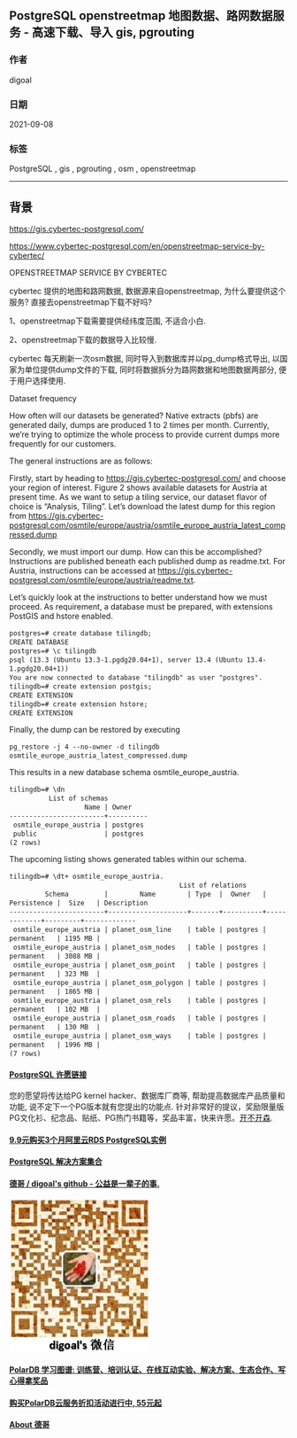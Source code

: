 ## PostgreSQL openstreetmap 地图数据、路网数据服务 - 高速下载、导入 gis, pgrouting   
  
### 作者  
digoal  
  
### 日期  
2021-09-08   
  
### 标签  
PostgreSQL , gis , pgrouting , osm , openstreetmap     
  
----  
  
## 背景  
  
https://gis.cybertec-postgresql.com/  
  
https://www.cybertec-postgresql.com/en/openstreetmap-service-by-cybertec/  
  
OPENSTREETMAP SERVICE BY CYBERTEC  
  
cybertec 提供的地图和路网数据, 数据源来自openstreetmap, 为什么要提供这个服务? 直接去openstreetmap下载不好吗?  
  
1、openstreetmap下载需要提供经纬度范围, 不适合小白.  
  
2、openstreetmap下载的数据导入比较慢.   
  
cybertec 每天刷新一次osm数据, 同时导入到数据库并以pg_dump格式导出, 以国家为单位提供dump文件的下载, 同时将数据拆分为路网数据和地图数据两部分, 便于用户选择使用.   
  
Dataset frequency  
  
How often will our datasets be generated? Native extracts (pbfs) are generated daily, dumps are produced 1 to 2 times per month. Currently, we’re trying to optimize the whole process to provide current dumps more frequently for our customers.  
  
The general instructions are as follows:  
  
Firstly, start by heading to https://gis.cybertec-postgresql.com/ and choose your region of interest. Figure 2 shows available datasets for Austria at present time. As we want to setup a tiling service, our dataset flavor of choice is “Analysis, Tiling”. Let’s download the latest dump for this region from https://gis.cybertec-postgresql.com/osmtile/europe/austria/osmtile_europe_austria_latest_compressed.dump  
  
Secondly, we must import our dump. How can this be accomplished?  
Instructions are published beneath each published dump as readme.txt. For Austria, instructions can be accessed at https://gis.cybertec-postgresql.com/osmtile/europe/austria/readme.txt.  
  
Let’s quickly look at the instructions to better understand how we must proceed. As requirement, a database must be prepared, with extensions PostGIS and hstore enabled.  
  
```  
postgres=# create database tilingdb;  
CREATE DATABASE  
postgres=# \c tilingdb  
psql (13.3 (Ubuntu 13.3-1.pgdg20.04+1), server 13.4 (Ubuntu 13.4-1.pgdg20.04+1))  
You are now connected to database "tilingdb" as user "postgres".  
tilingdb=# create extension postgis;  
CREATE EXTENSION  
tilingdb=# create extension hstore;  
CREATE EXTENSION  
```  
  
Finally, the dump can be restored by executing  
  
```  
pg_restore -j 4 --no-owner -d tilingdb  
osmtile_europe_austria_latest_compressed.dump  
```  
  
This results in a new database schema osmtile_europe_austria.  
  
```  
tilingdb=# \dn  
          List of schemas  
                   Name | Owner  
------------------------+----------  
 osmtile_europe_austria | postgres  
 public                 | postgres  
(2 rows)  
```  
  
The upcoming listing shows generated tables within our schema.  
  
```  
tilingdb=# \dt+ osmtile_europe_austria.  
                                           List of relations  
         Schema         |        Name        | Type  |  Owner   | Persistence |  Size   | Description  
------------------------+--------------------+-------+----------+-------------+---------+-------------  
 osmtile_europe_austria | planet_osm_line    | table | postgres | permanent   | 1195 MB |  
 osmtile_europe_austria | planet_osm_nodes   | table | postgres | permanent   | 3088 MB |  
 osmtile_europe_austria | planet_osm_point   | table | postgres | permanent   | 323 MB  |  
 osmtile_europe_austria | planet_osm_polygon | table | postgres | permanent   | 1865 MB |  
 osmtile_europe_austria | planet_osm_rels    | table | postgres | permanent   | 102 MB  |  
 osmtile_europe_austria | planet_osm_roads   | table | postgres | permanent   | 130 MB  |  
 osmtile_europe_austria | planet_osm_ways    | table | postgres | permanent   | 1996 MB |  
(7 rows)  
```  
  
  
#### [PostgreSQL 许愿链接](https://github.com/digoal/blog/issues/76 "269ac3d1c492e938c0191101c7238216")
您的愿望将传达给PG kernel hacker、数据库厂商等, 帮助提高数据库产品质量和功能, 说不定下一个PG版本就有您提出的功能点. 针对非常好的提议，奖励限量版PG文化衫、纪念品、贴纸、PG热门书籍等，奖品丰富，快来许愿。[开不开森](https://github.com/digoal/blog/issues/76 "269ac3d1c492e938c0191101c7238216").  
  
  
#### [9.9元购买3个月阿里云RDS PostgreSQL实例](https://www.aliyun.com/database/postgresqlactivity "57258f76c37864c6e6d23383d05714ea")
  
  
#### [PostgreSQL 解决方案集合](https://yq.aliyun.com/topic/118 "40cff096e9ed7122c512b35d8561d9c8")
  
  
#### [德哥 / digoal's github - 公益是一辈子的事.](https://github.com/digoal/blog/blob/master/README.md "22709685feb7cab07d30f30387f0a9ae")
  
  
![digoal's wechat](../pic/digoal_weixin.jpg "f7ad92eeba24523fd47a6e1a0e691b59")
  
  
#### [PolarDB 学习图谱: 训练营、培训认证、在线互动实验、解决方案、生态合作、写心得拿奖品](https://www.aliyun.com/database/openpolardb/activity "8642f60e04ed0c814bf9cb9677976bd4")
  
  
#### [购买PolarDB云服务折扣活动进行中, 55元起](https://www.aliyun.com/activity/new/polardb-yunparter?userCode=bsb3t4al "e0495c413bedacabb75ff1e880be465a")
  
  
#### [About 德哥](https://github.com/digoal/blog/blob/master/me/readme.md "a37735981e7704886ffd590565582dd0")
  
